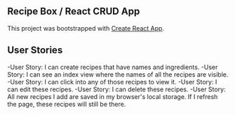 ## Recipe Box / React CRUD App

This project was bootstrapped with [Create React App](https://github.com/facebookincubator/create-react-app).

## User Stories

-User Story: I can create recipes that have names and ingredients.
-User Story: I can see an index view where the names of all the recipes are visible.
-User Story: I can click into any of those recipes to view it.
-User Story: I can edit these recipes.
-User Story: I can delete these recipes.
-User Story: All new recipes I add are saved in my browser's local storage. If I refresh the page, these recipes will still be there.

